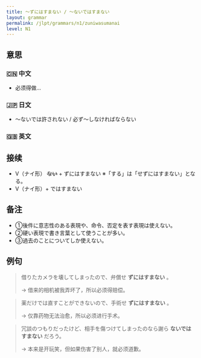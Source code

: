 ```yaml
---
title: 〜ずにはすまない / 〜ないではすまない
layout: grammar
permalink: /jlpt/grammars/n1/zuniwasumanai
level: N1
---
```


## 意思

### 🇨🇳 中文

- 必须得做...

### 🇯🇵 日文

- 〜ないでは許されない / 必ず〜しなければならない

### 🇬🇧 英文


## 接续

- V（ナイ形） ~~ない~~ \+ ずにはすまない ※「する」は「せずにはすまない」となる。
- V（ナイ形）+ ではすまない

## 备注

- ①後件に意志性のある表現や、命令、否定を表す表現は使えない。
- ②硬い表現で書き言葉として使うことが多い。
- ③過去のことについてしか使えない。

## 例句

> 借りたカメラを壊してしまったので、弁償せ **ずにはすまない** 。
>
> → 借来的相机被我弄坏了，所以必须得赔偿。

> 薬だけでは直すことができないので、手術せ **ずにはすまない** 。
>
> → 仅靠药物无法治愈，所以必须进行手术。

> 冗談のつもりだったけど、相手を傷つけてしまったのなら謝ら **ないではすまない** だろう。
>
> → 本来是开玩笑，但如果伤害了别人，就必须道歉。


